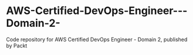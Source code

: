 # AWS-Certified-DevOps-Engineer---Domain-2-
Code repository for AWS Certified DevOps Engineer - Domain 2, published by Packt
